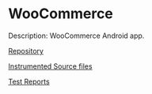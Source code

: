 # WooCommerce

Description: WooCommerce Android app.

[Repository](github.com/woocommerce/woocommerce-android)

[Instrumented Source files](https://github.com/eulerhm/samplingapptest/tree/master/Dataset/WooCommerce)

[Test Reports](https://github.com/eulerhm/samplingapptest/tree/master/TestResults/WooCommerce)
